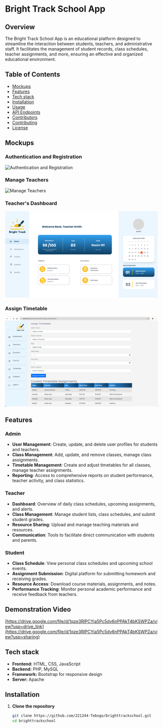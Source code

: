 # Bright Track School App

## Overview

The Bright Track School App is an educational platform designed to streamline the interaction between students, teachers, and administrative staff. It facilitates the management of student records, class schedules, teacher assignments, and more, ensuring an effective and organized educational environment.

## Table of Contents
- [Mockups](#mockups)
- [Features](#features)
- [Tech stack](#tech-stack)
- [Installation](#installation)
- [Usage](#usage)
- [API Endpoints](#api-endpoints)
- [Contributors](#contributors)
- [Contributing](#contributing)
- [License](#license)

## Mockups

### Authentication and Registration
![Authentication and Registration](../mockups/auth-register.jpg)

### Manage Teachers

![Manage Teachers](./mockups/manage_teachers.jpg)

### Teacher's Dashboard
![Teacher's Dashboard](mockups/teachers_dashboard.jpg)

### Assign Timetable
![Assign Timetable](mockups/assign_timetable.jpg)

## Features

### Admin
- **User Management**: Create, update, and delete user profiles for students and teachers.
- **Class Management**: Add, update, and remove classes, manage class assignments.
- **Timetable Management**: Create and adjust timetables for all classes, manage teacher assignments.
- **Reporting**: Access to comprehensive reports on student performance, teacher activity, and class statistics.

### Teacher
- **Dashboard**: Overview of daily class schedules, upcoming assignments, and alerts.
- **Class Management**: Manage student lists, class schedules, and submit student grades.
- **Resource Sharing**: Upload and manage teaching materials and resources.
- **Communication**: Tools to facilitate direct communication with students and parents.

### Student
- **Class Schedule**: View personal class schedules and upcoming school events.
- **Assignment Submission**: Digital platform for submitting homework and receiving grades.
- **Resource Access**: Download course materials, assignments, and notes.
- **Performance Tracking**: Monitor personal academic performance and receive feedback from teachers.

## Demonstration Video
[https://drive.google.com/file/d/1qze3RlPCYia5Pc5dv6nPPAkT4bKSWPZa/view?usp=drive_link](https://drive.google.com/file/d/1qze3RlPCYia5Pc5dv6nPPAkT4bKSWPZa/view?usp=sharing)

## Tech stack
- **Frontend:** HTML, CSS, JavaScript
- **Backend:** PHP, MySQL
- **Framework:** Bootstrap for responsive design
- **Server:** Apache

## Installation

1. **Clone the repository**
   ```bash
   git clone https://github.com/221244-Tebogo/brighttrackschool.git
   cd brighttrackschool
